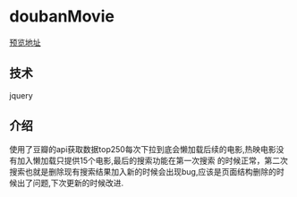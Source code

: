 # doubanMovie
[预览地址](https://mamba-working.github.io/doubanMovie/movie1.html)

## 技术
  jquery
## 介绍
  使用了豆瓣的api获取数据top250每次下拉到底会懒加载后续的电影,热映电影没有加入懒加载只提供15个电影,最后的搜索功能在第一次搜索
  的时候正常，第二次搜索也就是删除现有搜索结果加入新的时候会出现bug,应该是页面结构删除的时候出了问题,下次更新的时候改进.
